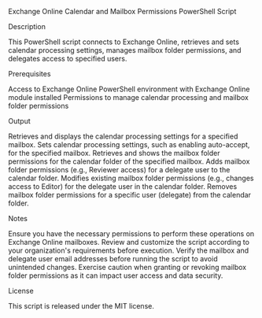 Exchange Online Calendar and Mailbox Permissions PowerShell Script

Description

This PowerShell script connects to Exchange Online, retrieves and sets calendar processing settings, manages mailbox folder permissions, and delegates access to specified users.

Prerequisites

Access to Exchange Online
PowerShell environment with Exchange Online module installed
Permissions to manage calendar processing and mailbox folder permissions

Output

Retrieves and displays the calendar processing settings for a specified mailbox.
Sets calendar processing settings, such as enabling auto-accept, for the specified mailbox.
Retrieves and shows the mailbox folder permissions for the calendar folder of the specified mailbox.
Adds mailbox folder permissions (e.g., Reviewer access) for a delegate user to the calendar folder.
Modifies existing mailbox folder permissions (e.g., changes access to Editor) for the delegate user in the calendar folder.
Removes mailbox folder permissions for a specific user (delegate) from the calendar folder.

Notes

Ensure you have the necessary permissions to perform these operations on Exchange Online mailboxes.
Review and customize the script according to your organization's requirements before execution.
Verify the mailbox and delegate user email addresses before running the script to avoid unintended changes.
Exercise caution when granting or revoking mailbox folder permissions as it can impact user access and data security.

License

This script is released under the MIT license.
